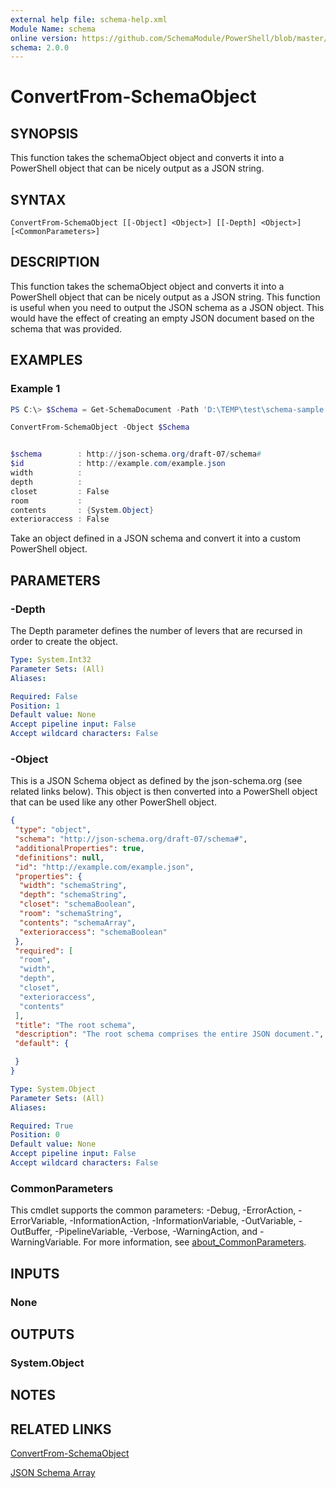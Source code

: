 ```yaml
---
external help file: schema-help.xml
Module Name: schema
online version: https://github.com/SchemaModule/PowerShell/blob/master/docs/ConvertFrom-SchemaObject.md#convertfrom-schemaobject
schema: 2.0.0
---
```


# ConvertFrom-SchemaObject

## SYNOPSIS
This function takes the schemaObject object and converts it into a PowerShell object
that can be nicely output as a JSON string.

## SYNTAX

```
ConvertFrom-SchemaObject [[-Object] <Object>] [[-Depth] <Object>] [<CommonParameters>]
```

## DESCRIPTION
This function takes the schemaObject object and converts it into a PowerShell object
that can be nicely output as a JSON string. This function is useful when you need
to output the JSON schema as a JSON object. This would have the effect of
creating an empty JSON document based on the schema that was provided.

## EXAMPLES

### Example 1
```powershell
PS C:\> $Schema = Get-SchemaDocument -Path 'D:\TEMP\test\schema-sample.json'

ConvertFrom-SchemaObject -Object $Schema


$schema        : http://json-schema.org/draft-07/schema#
$id            : http://example.com/example.json
width          :
depth          :
closet         : False
room           :
contents       : {System.Object}
exterioraccess : False
```

Take an object defined in a JSON schema and convert it into a custom PowerShell
object.

## PARAMETERS

### -Depth
The Depth parameter defines the number of levers that are recursed in order to
create the object.

```yaml
Type: System.Int32
Parameter Sets: (All)
Aliases:

Required: False
Position: 1
Default value: None
Accept pipeline input: False
Accept wildcard characters: False
```

### -Object
This is a JSON Schema object as defined by the json-schema.org (see related links
below). This object is then converted into a PowerShell object that can be used
like any other PowerShell object.

```json
{
 "type": "object",
 "schema": "http://json-schema.org/draft-07/schema#",
 "additionalProperties": true,
 "definitions": null,
 "id": "http://example.com/example.json",
 "properties": {
  "width": "schemaString",
  "depth": "schemaString",
  "closet": "schemaBoolean",
  "room": "schemaString",
  "contents": "schemaArray",
  "exterioraccess": "schemaBoolean"
 },
 "required": [
  "room",
  "width",
  "depth",
  "closet",
  "exterioraccess",
  "contents"
 ],
 "title": "The root schema",
 "description": "The root schema comprises the entire JSON document.",
 "default": {

 }
}
```

```yaml
Type: System.Object
Parameter Sets: (All)
Aliases:

Required: True
Position: 0
Default value: None
Accept pipeline input: False
Accept wildcard characters: False
```

### CommonParameters
This cmdlet supports the common parameters: -Debug, -ErrorAction, -ErrorVariable, -InformationAction, -InformationVariable, -OutVariable, -OutBuffer, -PipelineVariable, -Verbose, -WarningAction, and -WarningVariable. For more information, see [about_CommonParameters](http://go.microsoft.com/fwlink/?LinkID=113216).

## INPUTS

### None

## OUTPUTS

### System.Object

## NOTES

## RELATED LINKS

[ConvertFrom-SchemaObject](https://github.com/SchemaModule/PowerShell/blob/master/docs/ConvertFrom-SchemaObject.md#convertfrom-schemaobject)

[JSON Schema Array](https://json-schema.org/understanding-json-schema/reference/array.html)